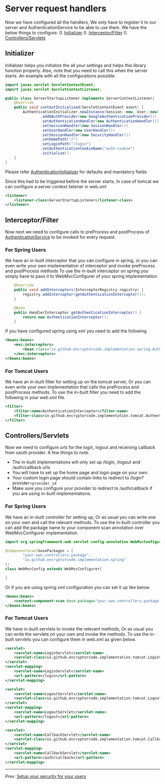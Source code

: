 # Server request  handlers
Now we have configured all the handlers, We only have to register it to our server and AuthenticationService to be able to use them.
We have the below things to configure. 
0. [Initializer](#initializer)
0. [Interceptor/Filter](#interceptorfilter)
0. [Controllers/Servlets](#controllersservlets)

## Initializer
Initializer helps you initialize the all your settings and helps this library function properly. 
Also, note that you need to call this when the server starts. 
An example with all the configurations possible.
```java
import javax.servlet.ServletContextEvent;
import javax.servlet.ServletContextListener;

public class ServerStartupListener implements ServerContextListener{
    @Override
    public void contextInitialized(ServletContextEvent event) {
        AuthenticationInitializer.newInstance(Session::new, User::new)
                .addOAuthProvider(new GoogleAuthenticationProvider())
                .setAuthenticationHandler(new AuthenticationHandler())
                .setSessionHandler(new SessionHandler())
                .setUserHandler(new UserHandler())
                .setSessionHandler(new SecurityHandler())
                .setHomePath("/")
                .setLoginPath("/login")
                .setAuthenticationCookieName("auth-cookie")
                .initialize();
    }
}
```
Please refer [AuthenticationInitializer](../src/main/java/io/github/encryptorcode/service/AuthenticationInitializer.java) for defaults and mandatory fields

Since this had to be triggered before the server starts, In case of tomcat we can configure a server context listener in web.xml
```xml
<listener>
    <listener-class>ServerStartupListener</listener-class>
</listener>
```

## Interceptor/Filter
Now next we need to configure calls to preProcess and postProcess of [AuthenticationService](../src/main/java/io/github/encryptorcode/service/AuthenticationService.java) to be invoked for every request.

### For Spring Users
We have an in-built interceptor that you can configure in spring, or you can even write your own implementation of interceptor and invoke preProcess and postProcess methods
To use the in-built interceptor on spring you simply have to pass it to WebMvcConfigurer of your spring implementation. 
```java
    @Override
    public void addInterceptors(InterceptorRegistry registry) {
        registry.addInterceptor(getAuthenticationInterceptor());
    }

    @Bean
    public HandlerInterceptor getAuthenticationInterceptor() {
        return new AuthenticationInterceptor();
    }
```

If you have configured spring using xml you need to add the following
```xml
<beans:beans>
    <mvc:interceptors>
        <bean class="io.github.encryptorcode.implementation.spring.AuthenticationInterceptor"/>
    </mvc:interceptors>
</beans:beans>
```

### For Tomcat Users
We have an in-built filter for setting up on the tomcat server, Or you can even write your own implementation that calls the preProcess and postProcess methods.
To use the in-built filter you need to add the following in your web.xml file.
```xml
<filter>
    <filter-name>AuthenticationInterceptor</filter-name>
    <filter-class>io.github.encryptorcode.implementation.tomcat.AuthenticationFilter</filter-class>
</filter>
```

## Controllers/Servlets
Now we need to configure urls for the login, logout and receiving callback from oauth provider.
A few things to note.
- The in-built implementations will only set up /login, /logout and /auth/callback urls
- You will have to set up the home page and login page on your own.
- Your custom login page should contain links to redirect to /login?provider=`provider_id`
- Make sure you configure your provider to redirect to /auth/callback if you are using in-built implementations.
 

### For Spring Users
We have an in-built controller for setting up, Or as usual you can write one on your own and call the relevant methods.
To use the in-built controller you can add the package name to your component scan annotation over WebMvcConfigurer implementation.
```java
import org.springframework.web.servlet.config.annotation.WebMvcConfigurer;

@ComponentScan(basePackages = {
        "your.own.controllers.package", 
        "io.github.encryptorcode.implementation.spring"
})
class WebMvcConfig extends WebMvcConfigurer{

}
```

Or if you are using spring xml configuration you can set it up like below.
```xml
<beans:beans>
    <context:component-scan base-package="your.own.controllers.package, io.github.encryptorcode.implementation.spring" />
</beans:beans>
```

### For Tomcat Users
We have in-built servlets to invoke the relevant methods, Or as usual you can write the servlets on your own and invoke the methods. 
To use the in-built servlets you can configure them in web.xml as given below.
```xml
<servlet>
    <servlet-name>LoginServlet</servlet-name>
    <servlet-class>io.github.encryptorcode.implementation.tomcat.LoginServlet</servlet-class>
</servlet>
<servlet-mapping>
    <servlet-name>LoginServlet</servlet-name>
    <url-pattern>/login</url-pattern>
</servlet-mapping>

<servlet>
    <servlet-name>LogoutServlet</servlet-name>
    <servlet-class>io.github.encryptorcode.implementation.tomcat.LogoutServlet</servlet-class>
</servlet>
<servlet-mapping>
    <servlet-name>LogoutServlet</servlet-name>
    <url-pattern>/logout</url-pattern>
</servlet-mapping>

<servlet>
    <servlet-name>CallbackServlet</servlet-name>
    <servlet-class>io.github.encryptorcode.implementation.tomcat.CallbackServlet</servlet-class>
</servlet>
<servlet-mapping>
    <servlet-name>CallbackServlet</servlet-name>
    <url-pattern>/auth/callback</url-pattern>
</servlet-mapping>
```

---

Prev: [Setup your security for your users](security-handler.md)